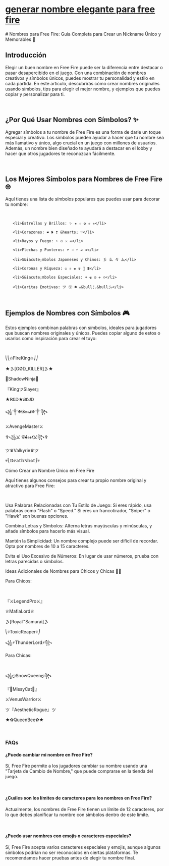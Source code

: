 <h1><a href="https://www.nombresparafreefires.com">generar nombre elegante para free fire</a></h1>
# Nombres para Free Fire: Gu&iacute;a Completa para Crear un Nickname &Uacute;nico y Memorables 🌟

<h2>Introducci&oacute;n</h2>

<p>Elegir un buen nombre en Free Fire puede ser la diferencia entre destacar o pasar desapercibido en el juego. Con una combinaci&oacute;n de nombres creativos y s&iacute;mbolos &uacute;nicos, puedes mostrar tu personalidad y estilo en cada partida. En este art&iacute;culo, descubrir&aacute;s c&oacute;mo crear nombres originales usando s&iacute;mbolos, tips para elegir el mejor nombre, y ejemplos que puedes copiar y personalizar para ti.</p>

<br>

<h2>&iquest;Por Qu&eacute; Usar Nombres con S&iacute;mbolos? ✨</h2>

<p>Agregar s&iacute;mbolos a tu nombre de Free Fire es una forma de darle un toque especial y creativo. Los s&iacute;mbolos pueden ayudar a hacer que tu nombre sea m&aacute;s llamativo y &uacute;nico, algo crucial en un juego con millones de usuarios. Adem&aacute;s, un nombre bien dise&ntilde;ado te ayudar&aacute; a destacar en el lobby y hacer que otros jugadores te reconozcan f&aacute;cilmente.</p>

<br>

<h2>Los Mejores S&iacute;mbolos para Nombres de Free Fire 🌐</h2>

<p>Aqu&iacute; tienes una lista de s&iacute;mbolos populares que puedes usar para decorar tu nombre:</p>

<br>

<ul>

    <li>Estrellas y Brillos: ✨ ★ ☆ ✪ ✮ ✯</li>

    <li>Corazones: ❤ ❥ ❣ &hearts; ♡</li>

    <li>Rayos y Fuego: ⚡ 🔥 ⚔️ ☠</li>

    <li>Flechas y Punteros: ➤ ➔ ➣ ➫ ➲</li>

    <li>S&iacute;mbolos Japoneses y Chinos: 彡 么 々 厶</li>

    <li>Coronas y Riqueza: ♔ ♕ ♚ ♛ 💎 💲</li>

    <li>S&iacute;mbolos Especiales: ☂ ☯ ☮ ✈ ✆</li>

    <li>Caritas Emotivas: ツ ㋡ ☻ ๑&bull;ิ.&bull;ั๑</li>

</ul>

<br>

<h2>Ejemplos de Nombres con S&iacute;mbolos 🎮</h2>

<p>Estos ejemplos combinan palabras con s&iacute;mbolos, ideales para jugadores que buscan nombres originales y &uacute;nicos. Puedes copiar alguno de estos o usarlos como inspiraci&oacute;n para crear el tuyo:</p>

<br>

<p>⎝⎝🔥FireKing🔥⎠⎠</p>

<p>★彡[G&Oslash;D_KILLER]彡★</p>

<p>🖤ShadowNinja🖤</p>

<p>『KingツSlayer』</p>

<p>★ᏒᏋᎠ★ᏰᏝᏧᎠ</p>

<p>꧁༒☬𝓓𝓪𝓻𝓴☬༒꧂</p>

<p>⚔️AvengeMaster⚔️</p>

<p>✞꧁乂 𝓖𝓱𝓸𝓼𝓽乂꧂✞</p>

<p>ツ♛Valkyrie♛ツ</p>

<p>💀⎝𝔻𝕖𝕒𝕥𝕙𝕊𝕙𝕠𝕥⎠💀</p>

<p>C&oacute;mo Crear un Nombre &Uacute;nico en Free Fire</p>

<p>Aqu&iacute; tienes algunos consejos para crear tu propio nombre original y atractivo para Free Fire:</p>

<br>

<p>Usa Palabras Relacionadas con Tu Estilo de Juego: Si eres r&aacute;pido, usa palabras como &quot;Flash&quot; o &quot;Speed.&quot; Si eres un francotirador, &quot;Sniper&quot; o &quot;Hawk&quot; son buenas opciones.</p>

<p>Combina Letras y S&iacute;mbolos: Alterna letras may&uacute;sculas y min&uacute;sculas, y a&ntilde;ade s&iacute;mbolos para hacerlo m&aacute;s visual.</p>

<p>Mant&eacute;n la Simplicidad: Un nombre complejo puede ser dif&iacute;cil de recordar. Opta por nombres de 10 a 15 caracteres.</p>

<p>Evita el Uso Excesivo de N&uacute;meros: En lugar de usar n&uacute;meros, prueba con letras parecidas o s&iacute;mbolos.</p>

<p>Ideas Adicionales de Nombres para Chicos y Chicas 👦👧</p>

<p>Para Chicos:</p>

<br>

<p>『⚔️LegendPro⚔️』</p>

<p>♕MafiaLord♕</p>

<p>彡[Royal&trade;Samurai]彡</p>

<p>⎝💀ToxicReaper💀⎠</p>

<p>꧁⚡ThunderLord⚡꧂</p>

<p>Para Chicas:</p>

<br>

<p>꧁ღSnowQueenღ꧂</p>

<p>『🌸MissyCat🌸』</p>

<p>⚔️VenusWarrior⚔️</p>

<p>ツ『AestheticRogue』ツ</p>

<p>★✿QueenBee✿★</p>

<br>

<h3>FAQs</h3>

<h4>&iquest;Puedo cambiar mi nombre en Free Fire?</h4>

<p>S&iacute;, Free Fire permite a los jugadores cambiar su nombre usando una &quot;Tarjeta de Cambio de Nombre,&quot; que puede comprarse en la tienda del juego.</p>

<br>

<h4>&iquest;Cu&aacute;les son los l&iacute;mites de caracteres para los nombres en Free Fire?</h4>

<p>Actualmente, los nombres de Free Fire tienen un l&iacute;mite de 12 caracteres, por lo que debes planificar tu nombre con s&iacute;mbolos dentro de este l&iacute;mite.</p>

<br>

<h4>&iquest;Puedo usar nombres con emojis o caracteres especiales?</h4>

<p>S&iacute;, Free Fire acepta varios caracteres especiales y emojis, aunque algunos s&iacute;mbolos podr&iacute;an no ser reconocidos en ciertas plataformas. Te recomendamos hacer pruebas antes de elegir tu nombre final.</p>
